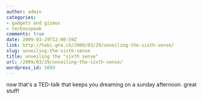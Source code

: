 ```yaml
---
author: admin
categories:
- gadgets and gizmos
- technospeak
comments: true
date: 2009-03-29T12:00:59Z
link: http://habi.gna.ch/2009/03/29/unveiling-the-sixth-sense/
slug: unveiling-the-sixth-sense
title: unveiling the "sixth sense"
url: /2009/03/29/unveiling-the-sixth-sense/
wordpress_id: 1693
---
```


now that's a TED-talk that keeps you dreaming on a sunday afternoon. great stuff!
